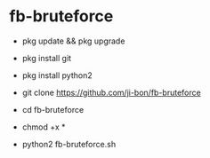 # fb-bruteforce

* pkg update && pkg upgrade

* pkg install git 

* pkg install python2

* git clone https://github.com/ji-bon/fb-bruteforce

* cd fb-bruteforce

* chmod +x *

* python2 fb-bruteforce.sh
